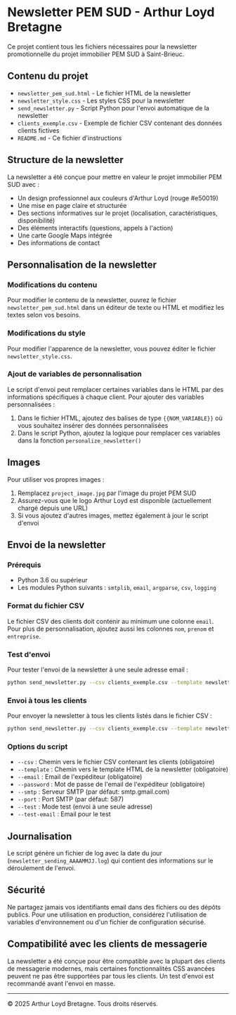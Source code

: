 # Newsletter PEM SUD - Arthur Loyd Bretagne

Ce projet contient tous les fichiers nécessaires pour la newsletter promotionnelle du projet immobilier PEM SUD à Saint-Brieuc.

## Contenu du projet

- `newsletter_pem_sud.html` - Le fichier HTML de la newsletter
- `newsletter_style.css` - Les styles CSS pour la newsletter
- `send_newsletter.py` - Script Python pour l'envoi automatique de la newsletter
- `clients_exemple.csv` - Exemple de fichier CSV contenant des données clients fictives
- `README.md` - Ce fichier d'instructions

## Structure de la newsletter

La newsletter a été conçue pour mettre en valeur le projet immobilier PEM SUD avec :

- Un design professionnel aux couleurs d'Arthur Loyd (rouge #e50019)
- Une mise en page claire et structurée
- Des sections informatives sur le projet (localisation, caractéristiques, disponibilité)
- Des éléments interactifs (questions, appels à l'action)
- Une carte Google Maps intégrée
- Des informations de contact

## Personnalisation de la newsletter

### Modifications du contenu

Pour modifier le contenu de la newsletter, ouvrez le fichier `newsletter_pem_sud.html` dans un éditeur de texte ou HTML et modifiez les textes selon vos besoins.

### Modifications du style

Pour modifier l'apparence de la newsletter, vous pouvez éditer le fichier `newsletter_style.css`.

### Ajout de variables de personnalisation

Le script d'envoi peut remplacer certaines variables dans le HTML par des informations spécifiques à chaque client. Pour ajouter des variables personnalisées :

1. Dans le fichier HTML, ajoutez des balises de type `{{NOM_VARIABLE}}` où vous souhaitez insérer des données personnalisées
2. Dans le script Python, ajoutez la logique pour remplacer ces variables dans la fonction `personalize_newsletter()`

## Images

Pour utiliser vos propres images :

1. Remplacez `project_image.jpg` par l'image du projet PEM SUD
2. Assurez-vous que le logo Arthur Loyd est disponible (actuellement chargé depuis une URL)
3. Si vous ajoutez d'autres images, mettez également à jour le script d'envoi

## Envoi de la newsletter

### Prérequis

- Python 3.6 ou supérieur
- Les modules Python suivants : `smtplib`, `email`, `argparse`, `csv`, `logging`

### Format du fichier CSV

Le fichier CSV des clients doit contenir au minimum une colonne `email`. Pour plus de personnalisation, ajoutez aussi les colonnes `nom`, `prenom` et `entreprise`.

### Test d'envoi

Pour tester l'envoi de la newsletter à une seule adresse email :

```bash
python send_newsletter.py --csv clients_exemple.csv --template newsletter_pem_sud.html --email votre_email@example.com --password votre_mot_de_passe --test --test-email destinataire@example.com
```

### Envoi à tous les clients

Pour envoyer la newsletter à tous les clients listés dans le fichier CSV :

```bash
python send_newsletter.py --csv clients_exemple.csv --template newsletter_pem_sud.html --email votre_email@example.com --password votre_mot_de_passe
```

### Options du script

- `--csv` : Chemin vers le fichier CSV contenant les clients (obligatoire)
- `--template` : Chemin vers le template HTML de la newsletter (obligatoire)
- `--email` : Email de l'expéditeur (obligatoire)
- `--password` : Mot de passe de l'email de l'expéditeur (obligatoire)
- `--smtp` : Serveur SMTP (par défaut: smtp.gmail.com)
- `--port` : Port SMTP (par défaut: 587)
- `--test` : Mode test (envoi à une seule adresse)
- `--test-email` : Email pour le test

## Journalisation

Le script génère un fichier de log avec la date du jour (`newsletter_sending_AAAAMMJJ.log`) qui contient des informations sur le déroulement de l'envoi.

## Sécurité

Ne partagez jamais vos identifiants email dans des fichiers ou des dépôts publics. Pour une utilisation en production, considérez l'utilisation de variables d'environnement ou d'un fichier de configuration sécurisé.

## Compatibilité avec les clients de messagerie

La newsletter a été conçue pour être compatible avec la plupart des clients de messagerie modernes, mais certaines fonctionnalités CSS avancées peuvent ne pas être supportées par tous les clients. Un test d'envoi est recommandé avant l'envoi en masse.

---

© 2025 Arthur Loyd Bretagne. Tous droits réservés. 